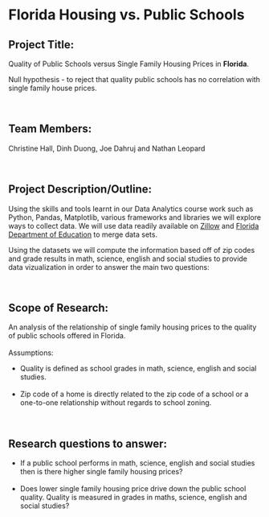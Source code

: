 <H1>Florida Housing vs. Public Schools</H1>

<H2>Project Title:</H2>
<p>Quality of Public Schools versus Single Family Housing Prices in <b>Florida</b>.</p>
<p>Null hypothesis - to reject that quality public schools has no correlation with single family house prices.</p>

<br>
<H2>Team Members:</H2>
	<p>Christine Hall, Dinh Duong, Joe Dahruj and Nathan Leopard</p>

<br>
<H2>Project Description/Outline:</H2>
	<p>Using the skills and tools learnt in our Data Analytics course work such as Python, Pandas, Matplotlib, various frameworks and libraries we will explore ways to collect data. We will use data readily available on <a href="https://www.zillow.com/research/data/">Zillow</a> and <a href="http://www.fldoe.org/accountability/accountability-reporting/school-grades/">Florida Department of Education</a> to merge data sets.</p>
    <p>Using the datasets we will compute the information based off of zip codes and grade results in math, science, english and social studies to provide data vizualization in order to answer the main two questions:</p>

<br>    
<H2>Scope of Research:</H2>
	<p>An analysis of the relationship of single family housing prices to the quality of public schools offered in Florida.<br><br>
	Assumptions:<br>
      	<ul>
          	<li>Quality is defined as school grades in math, science, english and social studies.<br>&nbsp;</br></li>
          	<li>Zip code of a home is directly related to the zip code of a school or a one-to-one relationship without regards to school zoning.</li>
		</ul>
</p>

<br>
<H2>Research questions to answer:</H2>
	<ul>
        <li>If a public school performs in math, science, english and social studies then is there higher single family housing prices?<br>&nbsp;</br>
        </li>
        <li>Does lower single family housing price drive down the public school quality. Quality is measured in grades in maths, science, english and social studies?</li>
      </ul>
</br>

